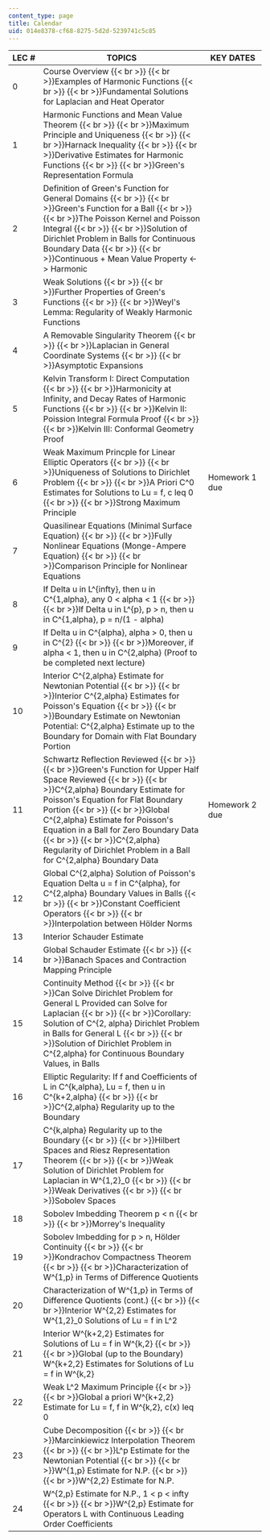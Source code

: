 ```yaml
---
content_type: page
title: Calendar
uid: 014e8378-cf68-8275-5d2d-5239741c5c85
---
```


| LEC # | TOPICS | KEY DATES |
| --- | --- | --- |
| 0 | Course Overview  {{< br >}}  {{< br >}}Examples of Harmonic Functions  {{< br >}}  {{< br >}}Fundamental Solutions for Laplacian and Heat Operator |  |
| 1 | Harmonic Functions and Mean Value Theorem  {{< br >}}  {{< br >}}Maximum Principle and Uniqueness  {{< br >}}  {{< br >}}Harnack Inequality  {{< br >}}  {{< br >}}Derivative Estimates for Harmonic Functions  {{< br >}}  {{< br >}}Green's Representation Formula |  |
| 2 | Definition of Green's Function for General Domains  {{< br >}}  {{< br >}}Green's Function for a Ball  {{< br >}}  {{< br >}}The Poisson Kernel and Poisson Integral  {{< br >}}  {{< br >}}Solution of Dirichlet Problem in Balls for Continuous Boundary Data  {{< br >}}  {{< br >}}Continuous + Mean Value Property <-> Harmonic |  |
| 3 | Weak Solutions  {{< br >}}  {{< br >}}Further Properties of Green's Functions  {{< br >}}  {{< br >}}Weyl's Lemma: Regularity of Weakly Harmonic Functions |  |
| 4 | A Removable Singularity Theorem  {{< br >}}  {{< br >}}Laplacian in General Coordinate Systems  {{< br >}}  {{< br >}}Asymptotic Expansions |  |
| 5 | Kelvin Transform I: Direct Computation  {{< br >}}  {{< br >}}Harmonicity at Infinity, and Decay Rates of Harmonic Functions  {{< br >}}  {{< br >}}Kelvin II: Poission Integral Formula Proof  {{< br >}}  {{< br >}}Kelvin III: Conformal Geometry Proof |  |
| 6 | Weak Maximum Princple for Linear Elliptic Operators  {{< br >}}  {{< br >}}Uniqueness of Solutions to Dirichlet Problem  {{< br >}}  {{< br >}}A Priori C^0 Estimates for Solutions to Lu = f, c leq 0  {{< br >}}  {{< br >}}Strong Maximum Principle | Homework 1 due |
| 7 | Quasilinear Equations (Minimal Surface Equation)  {{< br >}}  {{< br >}}Fully Nonlinear Equations (Monge-Ampere Equation)  {{< br >}}  {{< br >}}Comparison Principle for Nonlinear Equations |  |
| 8 | If Delta u in L^{infty}, then u in C^{1,alpha}, any 0 < alpha < 1  {{< br >}}  {{< br >}}If Delta u in L^{p}, p > n, then u in C^{1,alpha}, p = n/(1 - alpha) |  |
| 9 | If Delta u in C^{alpha}, alpha > 0, then u in C^{2}  {{< br >}}  {{< br >}}Moreover, if alpha < 1, then u in C^{2,alpha} (Proof to be completed next lecture) |  |
| 10 | Interior C^{2,alpha} Estimate for Newtonian Potential  {{< br >}}  {{< br >}}Interior C^{2,alpha} Estimates for Poisson's Equation  {{< br >}}  {{< br >}}Boundary Estimate on Newtonian Potential: C^{2,alpha} Estimate up to the Boundary for Domain with Flat Boundary Portion |  |
| 11 | Schwartz Reflection Reviewed  {{< br >}}  {{< br >}}Green's Function for Upper Half Space Reviewed  {{< br >}}  {{< br >}}C^{2,alpha} Boundary Estimate for Poisson's Equation for Flat Boundary Portion  {{< br >}}  {{< br >}}Global C^{2,alpha} Estimate for Poisson's Equation in a Ball for Zero Boundary Data  {{< br >}}  {{< br >}}C^{2,alpha} Regularity of Dirichlet Problem in a Ball for C^{2,alpha} Boundary Data | Homework 2 due |
| 12 | Global C^{2,alpha} Solution of Poisson's Equation Delta u = f in C^{alpha}, for C^{2,alpha} Boundary Values in Balls  {{< br >}}  {{< br >}}Constant Coefficient Operators  {{< br >}}  {{< br >}}Interpolation between Hölder Norms |  |
| 13 | Interior Schauder Estimate |  |
| 14 | Global Schauder Estimate  {{< br >}}  {{< br >}}Banach Spaces and Contraction Mapping Principle |  |
| 15 | Continuity Method  {{< br >}}  {{< br >}}Can Solve Dirichlet Problem for General L Provided can Solve for Laplacian  {{< br >}}  {{< br >}}Corollary: Solution of C^{2, alpha} Dirichlet Problem in Balls for General L  {{< br >}}  {{< br >}}Solution of Dirichlet Problem in C^{2,alpha} for Continuous Boundary Values, in Balls |  |
| 16 | Elliptic Regularity: If f and Coefficients of L in C^{k,alpha}, Lu = f, then u in C^{k+2,alpha}  {{< br >}}  {{< br >}}C^{2,alpha} Regularity up to the Boundary |  |
| 17 | C^{k,alpha} Regularity up to the Boundary  {{< br >}}  {{< br >}}Hilbert Spaces and Riesz Representation Theorem  {{< br >}}  {{< br >}}Weak Solution of Dirichlet Problem for Laplacian in W^{1,2}\_0  {{< br >}}  {{< br >}}Weak Derivatives  {{< br >}}  {{< br >}}Sobolev Spaces |  |
| 18 | Sobolev Imbedding Theorem p < n  {{< br >}}  {{< br >}}Morrey's Inequality |  |
| 19 | Sobolev Imbedding for p > n, Hölder Continuity  {{< br >}}  {{< br >}}Kondrachov Compactness Theorem  {{< br >}}  {{< br >}}Characterization of W^{1,p} in Terms of Difference Quotients |  |
| 20 | Characterization of W^{1,p} in Terms of Difference Quotients (cont.)  {{< br >}}  {{< br >}}Interior W^{2,2} Estimates for W^{1,2}\_0 Solutions of Lu = f in L^2 |  |
| 21 | Interior W^{k+2,2} Estimates for Solutions of Lu = f in W^{k,2}  {{< br >}}  {{< br >}}Global (up to the Boundary) W^{k+2,2} Estimates for Solutions of Lu = f in W^{k,2} |  |
| 22 | Weak L^2 Maximum Principle  {{< br >}}  {{< br >}}Global a priori W^{k+2,2} Estimate for Lu = f, f in W^{k,2}, c(x) leq 0 |  |
| 23 | Cube Decomposition  {{< br >}}  {{< br >}}Marcinkiewicz Interpolation Theorem  {{< br >}}  {{< br >}}L^p Estimate for the Newtonian Potential  {{< br >}}  {{< br >}}W^{1,p} Estimate for N.P.  {{< br >}}  {{< br >}}W^{2,2} Estimate for N.P. |  |
| 24 | W^{2,p} Estimate for N.P., 1 < p < infty  {{< br >}}  {{< br >}}W^{2,p} Estimate for Operators L with Continuous Leading Order Coefficients |